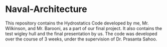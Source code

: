 # Naval-Architecture
This repository contains the Hydrostatics Code developed by me, Mr. Wilkinson, and Mr. Barooni, as a part of our final project. It also contains the test wigley hull and the final presentation by us. The code was developed over the course of 3 weeks, under the supervision of Dr. Prasanta Sahoo.
